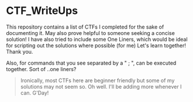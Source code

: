 
# CTF_WriteUps

This repository contains a list of CTFs I completed for the sake of documenting it. 
May also prove helpful to someone seeking a concise solution!
I have also tried to include some One Liners, which would be ideal for scripting out the solutions where possible (for me)
Let's learn together! Thank you.

Also, for commands that you see separated by a " ; ", can be executed together. Sort of ..one liners?


>Ironically, most CTFs here are beginner friendly but some of my solutions may not seem so. Oh well.
>I'll be adding more whenever I can. G'Day!
